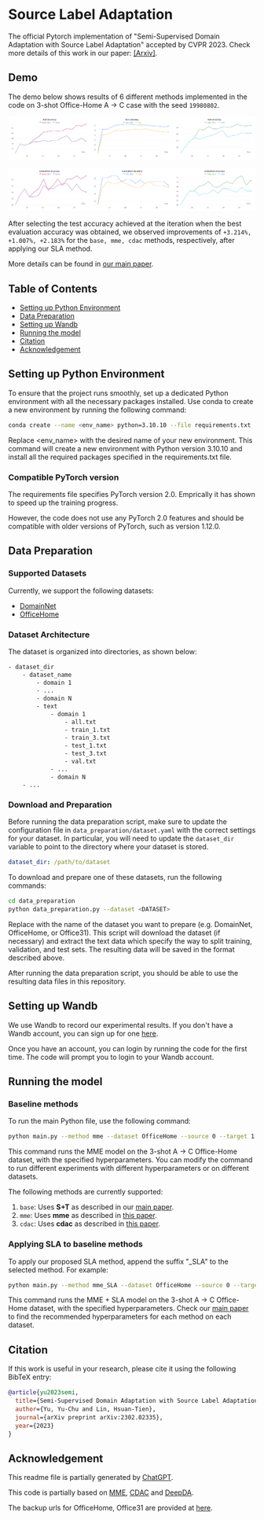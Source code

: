 # Source Label Adaptation
The official Pytorch implementation of "Semi-Supervised Domain Adaptation with Source Label Adaptation" accepted by CVPR 2023. Check more details of this work in our paper: [[Arxiv]](https://arxiv.org/abs/2302.02335).

## Demo

The demo below shows results of 6 different methods implemented in the code on 3-shot Office-Home A -> C case with the seed `19980802`.

![](./imgs/test_acc.png)

![](./imgs/eval_acc.png)

After selecting the test accuracy achieved at the iteration when the best evaluation accuracy was obtained, we observed improvements of `+3.214%, +1.007%, +2.183%` for the `base, mme, cdac` methods, respectively, after applying our SLA method.

More details can be found in [our main paper](https://arxiv.org/abs/2302.02335).

## Table of Contents
- [Setting up Python Environment](#python)
- [Data Preparation](#data)
- [Setting up Wandb](#wandb)
- [Running the model](#run)
- [Citation](#citation)
- [Acknowledgement](#acknowledgement)

<a name="python"></a>
## Setting up Python Environment 

To ensure that the project runs smoothly, set up a dedicated Python environment with all the necessary packages installed. Use conda to create a new environment by running the following command:

```sh
conda create --name <env_name> python=3.10.10 --file requirements.txt
```

Replace <env_name> with the desired name of your new environment. This command will create a new environment with Python version 3.10.10 and install all the required packages specified in the requirements.txt file.

### Compatible PyTorch version

The requirements file specifies PyTorch version 2.0. Emprically it has shown to speed up the training progress.

However, the code does not use any PyTorch 2.0 features and should be compatible with older versions of PyTorch, such as version 1.12.0.

<a name="data"></a>
## Data Preparation 

### Supported Datasets

Currently, we support the following datasets:

- [DomainNet](http://ai.bu.edu/M3SDA/)
- [OfficeHome](https://www.hemanthdv.org/officeHomeDataset.html)

### Dataset Architecture

The dataset is organized into directories, as shown below:

```
- dataset_dir
    - dataset_name
        - domain 1
        - ...
        - domain N
        - text
            - domain 1
                - all.txt
                - train_1.txt
                - train_3.txt
                - test_1.txt
                - test_3.txt
                - val.txt
            - ...
            - domain N
    - ...
```

### Download and Preparation

Before running the data preparation script, make sure to update the configuration file in `data_preparation/dataset.yaml` with the correct settings for your dataset. In particular, you will need to update the `dataset_dir` variable to point to the directory where your dataset is stored.

```yaml
dataset_dir: /path/to/dataset
```

To download and prepare one of these datasets, run the following commands:

```sh
cd data_preparation
python data_preparation.py --dataset <DATASET>
```

Replace <DATASET> with the name of the dataset you want to prepare (e.g. DomainNet, OfficeHome, or Office31). This script will download the dataset (if necessary) and extract the text data which specify the way to split training, validation, and test sets. The resulting data will be saved in the format described above.

After running the data preparation script, you should be able to use the resulting data files in this repository.

<a name="wandb"></a>
## Setting up Wandb 

We use Wandb to record our experimental results. If you don't have a Wandb account, you can sign up for one [here](https://wandb.ai).

Once you have an account, you can login by running the code for the first time. The code will prompt you to login to your Wandb account.

<a name="run"></a>
## Running the model
    
### Baseline methods

To run the main Python file, use the following command:

```sh
python main.py --method mme --dataset OfficeHome --source 0 --target 1 --seed 1102 --num_iters 10000 --shot 3shot
```
    
This command runs the MME model on the 3-shot A -> C Office-Home dataset, with the specified hyperparameters. You can modify the command to run different experiments with different hyperparameters or on different datasets.

The following methods are currently supported:
1. `base`: Uses **S+T** as described in our [main paper](https://arxiv.org/abs/2302.02335).
2. `mme`: Uses **mme** as described in [this paper](https://openaccess.thecvf.com/content_ICCV_2019/papers/Saito_Semi-Supervised_Domain_Adaptation_via_Minimax_Entropy_ICCV_2019_paper.pdf).
3. `cdac`: Uses **cdac** as described in [this paper](https://openaccess.thecvf.com/content/CVPR2021/papers/Li_Cross-Domain_Adaptive_Clustering_for_Semi-Supervised_Domain_Adaptation_CVPR_2021_paper.pdf).

### Applying SLA to baseline methods

To apply our proposed SLA method, append the suffix "_SLA" to the selected method. For example:

```sh
python main.py --method mme_SLA --dataset OfficeHome --source 0 --target 1 --seed 1102 --num_iters 10000 --shot 3shot --alpha 0.3 --update_interval 500 --warmup 500 --T 0.6
```

This command runs the MME + SLA model on the 3-shot A -> C Office-Home dataset, with the specified hyperparameters. Check our [main paper](https://arxiv.org/abs/2302.02335) to find the recommended hyperparameters for each method on each dataset.

<a name="citation"></a>
## Citation

If this work is useful in your research, please cite it using the following BibTeX entry:
```bibtex
@article{yu2023semi,
  title={Semi-Supervised Domain Adaptation with Source Label Adaptation},
  author={Yu, Yu-Chu and Lin, Hsuan-Tien},
  journal={arXiv preprint arXiv:2302.02335},
  year={2023}
}
```

<a name="acknowledgement"></a>
## Acknowledgement 

This readme file is partially generated by [ChatGPT](https://chat.openai.com/chat).

This code is partially based on [MME](https://github.com/VisionLearningGroup/SSDA_MME), [CDAC](https://github.com/lijichang/CVPR2021-SSDA) and [DeepDA](https://github.com/jindongwang/transferlearning/tree/master/code/DeepDA).

The backup urls for OfficeHome, Office31 are provided at [here](https://github.com/jindongwang/transferlearning/blob/master/data/dataset.md).

